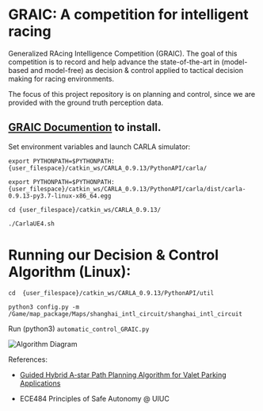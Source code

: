 # GRAIC: A competition for intelligent racing

Generalized RAcing Intelligence Competition (GRAIC). The goal of this competition is to record and help advance the state-of-the-art in (model-based and model-free)  as decision & control applied to tactical decision making for racing environments. 

The focus of this project repository is on planning and control, since we are provided with the ground truth perception data.

## [GRAIC Documention](https://popgri.github.io/Race/installation/) to install.

Set environment variables and launch CARLA simulator:

`export PYTHONPATH=$PYTHONPATH:{user_filespace}/catkin_ws/CARLA_0.9.13/PythonAPI/carla/`

`export PYTHONPATH=$PYTHONPATH:{user_filespace}/catkin_ws/CARLA_0.9.13/PythonAPI/carla/dist/carla-0.9.13-py3.7-linux-x86_64.egg`

`cd {user_filespace}/catkin_ws/CARLA_0.9.13/`

`./CarlaUE4.sh`

# Running our Decision & Control Algorithm (Linux):

`cd  {user_filespace}/catkin_ws/CARLA_0.9.13/PythonAPI/util`

`python3 config.py -m /Game/map_package/Maps/shanghai_intl_circuit/shanghai_intl_circuit`

Run (python3) `automatic_control_GRAIC.py`


![Algorithm Diagram](https://drive.google.com/uc?export=view&id=1HkvLVc6cazbod4Udwyk30iPVfVqXC_8U)

References: 

- [Guided Hybrid A-star Path Planning Algorithm for Valet Parking Applications](https://ieeexplore.ieee.org/stamp/stamp.jsp?arnumber=8813752&tag=1)

- ECE484 Principles of Safe Autonomy @ UIUC
